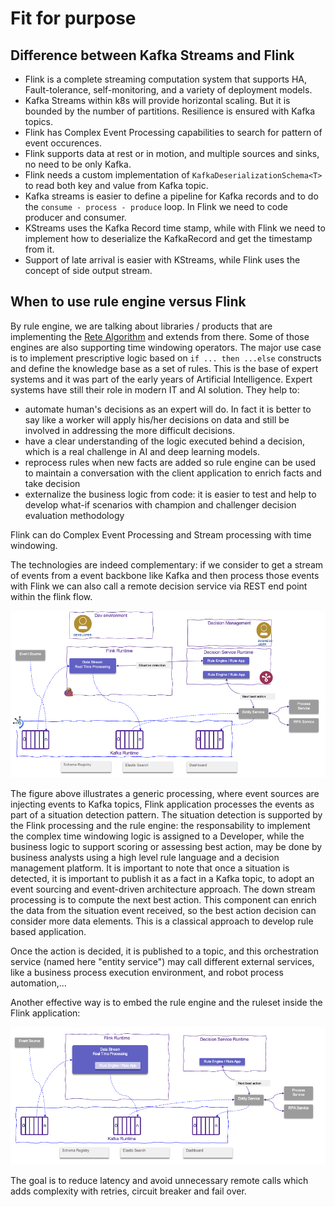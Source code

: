 # Fit for purpose

## Difference between Kafka Streams and Flink

* Flink is a complete streaming computation system that supports HA, Fault-tolerance, self-monitoring, and a variety of deployment models.
* Kafka Streams within k8s will provide horizontal scaling. But it is bounded by the number of partitions. Resilience is ensured with Kafka topics.
* Flink has Complex Event Processing capabilities to search for pattern of event occurences.
* Flink supports data at rest or in motion, and multiple sources and sinks, no need to be only Kafka.
* Flink needs a custom implementation of `KafkaDeserializationSchema<T>` to read both key and value from Kafka topic.
* Kafka streams is easier to define a pipeline for Kafka records and to do the `consume - process - produce` loop. In Flink we need to code producer and consumer.
* KStreams uses the Kafka Record time stamp, while with Flink we need to implement how to deserialize the KafkaRecord and get the timestamp from it.
* Support of late arrival is easier with KStreams, while Flink uses the concept of side output stream.

## When to use rule engine versus Flink

By rule engine, we are talking about libraries / products that are implementing the [Rete Algorithm](https://en.wikipedia.org/wiki/Rete_algorithm) and extends from there. 
Some of those engines are also supporting time windowing operators. 
The major use case is to implement prescriptive logic based on `if ... then ...else` constructs and define the knowledge base as a set of rules. 
This is the base of expert systems and it was part of the early years of Artificial Intelligence. 
Expert systems have still their role in modern IT and AI solution. They help to:

* automate human's decisions as an expert will do. In fact it is better to say like a worker will apply his/her decisions on data and still be involved in addressing the more difficult decisions.
* have a clear understanding of the logic executed behind a decision, which is a real challenge in AI and deep learning models.
* reprocess rules when new facts are added so rule engine can be used to maintain a conversation with the client application  to enrich facts and take decision
* externalize the business logic from code:  it is easier to test and help to develop what-if scenarios with champion and challenger decision evaluation methodology

Flink can do Complex Event Processing and Stream processing with time windowing.

The technologies are indeed complementary: if we consider to get a stream of events from a event backbone like Kafka and then process those events with Flink we can also call a remote decision service via REST end point within the flink flow. 

![](./images/flink-ds-itg.png)

The figure above illustrates a generic processing, where event sources are injecting events to Kafka topics, Flink application processes the events as part of a situation detection pattern. 
The situation detection is supported by the Flink processing and the rule engine: the responsability to implement the complex time windowing logic is assigned to a Developer, while the business logic to support scoring or assessing best action, may be done by business analysts using a high level rule language and a decision management platform. 
It is important to note that once a situation is detected, it is important to publish it as a fact in a Kafka topic, to adopt an event sourcing and event-driven architecture approach. 
The down stream processing is to compute the next best action. This component can enrich the data from the situation event received, so the best action decision can consider more data elements. This is a classical approach to develop rule based application. 

Once the action is decided, it is published to a topic, and this orchestration service (named here "entity service") may call different external services, like a business process execution environment, and robot process automation,...

Another effective way is to embed the rule engine and the ruleset inside the Flink application:

![](./images/flink-ds.png)

The goal is to reduce latency and avoid unnecessary remote calls which adds complexity with retries, circuit breaker and fail over.